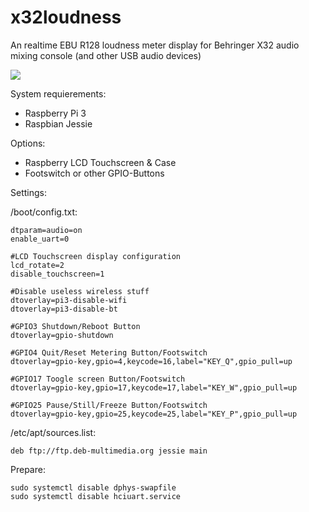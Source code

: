 # x32loudness
An realtime EBU R128 loudness meter display for Behringer X32 audio mixing console (and other USB audio devices)

![](https://raw.githubusercontent.com/premultiply/x32loudness/master/example.jpg)



System requierements:

- Raspberry Pi 3
- Raspbian Jessie



Options:

* Raspberry LCD Touchscreen & Case
* Footswitch or other GPIO-Buttons



Settings:

/boot/config.txt:

    dtparam=audio=on
    enable_uart=0
    
    #LCD Touchscreen display configuration
    lcd_rotate=2
    disable_touchscreen=1
    
    #Disable useless wireless stuff
    dtoverlay=pi3-disable-wifi
    dtoverlay=pi3-disable-bt
    
    #GPIO3 Shutdown/Reboot Button
    dtoverlay=gpio-shutdown
    
    #GPIO4 Quit/Reset Metering Button/Footswitch
    dtoverlay=gpio-key,gpio=4,keycode=16,label="KEY_Q",gpio_pull=up
    
    #GPIO17 Toogle screen Button/Footswitch
    dtoverlay=gpio-key,gpio=17,keycode=17,label="KEY_W",gpio_pull=up
    
    #GPIO25 Pause/Still/Freeze Button/Footswitch
    dtoverlay=gpio-key,gpio=25,keycode=25,label="KEY_P",gpio_pull=up
    


/etc/apt/sources.list:

    deb ftp://ftp.deb-multimedia.org jessie main



Prepare:

    sudo systemctl disable dphys-swapfile
    sudo systemctl disable hciuart.service

